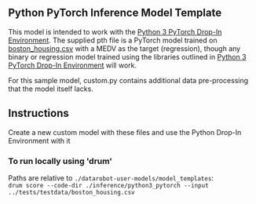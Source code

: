 ## Python PyTorch Inference Model Template


This model is intended to work with the [Python 3 PyTorch Drop-In Environment](../../../public_dropin_environments/python3_pytorch/).
The supplied pth file is a PyTorch model trained on [boston_housing.csv](../../../tests/testdata/boston_housing.csv)
with a MEDV as the target (regression), though any binary or regression model trained using the libraries
outlined in [Python 3 PyTorch Drop-In Environment](../../../public_dropin_environments/python3_pytorch/) will work.

For this sample model, custom.py contains additional data pre-processing that the model itself lacks.

## Instructions
Create a new custom model with these files and use the Python Drop-In Environment with it

### To run locally using 'drum'
Paths are relative to `./datarobot-user-models/model_templates`:  
`drum score --code-dir ./inference/python3_pytorch --input ../tests/testdata/boston_housing.csv`